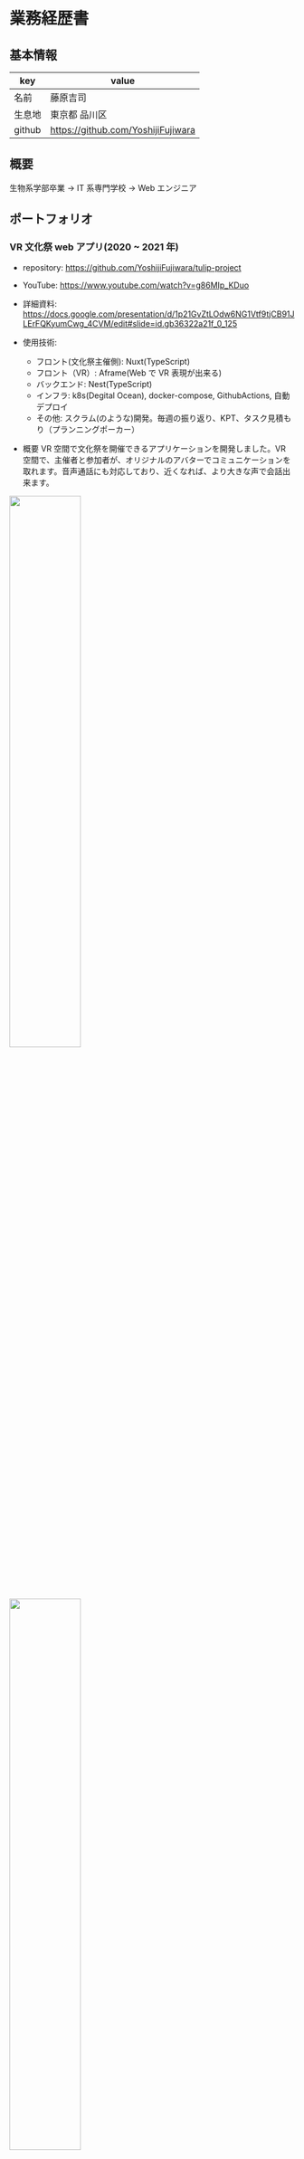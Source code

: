 # 業務経歴書

## 基本情報

| key    | value                              |
| ------ | ---------------------------------- |
| 名前   | 藤原吉司                           |
| 生息地 | 東京都 品川区                      |
| github | https://github.com/YoshijiFujiwara |

## 概要

生物系学部卒業 -> IT 系専門学校 -> Web エンジニア

## ポートフォリオ

### VR 文化祭 web アプリ(2020 ~ 2021 年)

-   repository: https://github.com/YoshijiFujiwara/tulip-project
-   YouTube: https://www.youtube.com/watch?v=g86MIp_KDuo
-   詳細資料: https://docs.google.com/presentation/d/1p21GvZtLOdw6NG1Vtf9tjCB91JLErFQKyumCwg_4CVM/edit#slide=id.gb36322a21f_0_125
-   使用技術:

    -   フロント(文化祭主催側): Nuxt(TypeScript)
    -   フロント（VR）: Aframe(Web で VR 表現が出来る)
    -   バックエンド: Nest(TypeScript)
    -   インフラ: k8s(Degital Ocean), docker-compose, GithubActions, 自動デプロイ
    -   その他: スクラム(のような)開発。毎週の振り返り、KPT、タスク見積もり（プランニングポーカー）

-   概要
    VR 空間で文化祭を開催できるアプリケーションを開発しました。VR 空間で、主催者と参加者が、オリジナルのアバターでコミュニケーションを取れます。音声通話にも対応しており、近くなれば、より大きな声で会話出来ます。

<img src="/images/tulip1.png" width="50%"/>
<img src="/images/tulip2.png" width="50%"/>

### 学習支援 Web アプリ(2020 年)

-   repository: https://github.com/YoshijiFujiwara/himawari-project
-   詳細資料: https://docs.google.com/presentation/d/1zWnowbMBMLSX05G95I5AbfSYCDozMrFKlVWgK3jLZxo/edit#slide=id.g8d2384fef3_8_7
-   使用技術:

    -   フロント: Vue(TypeScript)
    -   バックエンド: Nest(TypeScript)
    -   インフラ: k8s(Degital Ocean), skaffold, docker-compose, GithubActions, 自動デプロイ
    -   その他: スクラム(のような)開発。毎週の振り返り、KPT、タスク見積もり（プランニングポーカー）

-   概要: github リスペクトの学習支援アプリを開発しました。自分の学習記録をつけていくと、それに伴い、ひまわりが咲くようなデザインです。技術や、マネジメント面においても、10 人程度のメンバーが効率よく開発出来るように、自動デプロイやレビュー文化、インフラ整備、front と backend の言語統一などを行いました。

<img src="/images/himawari.png" width="50%"/>
<img src="/images/himawari_infra.png" width="50%"/>

### web デベロッパースキルツリー (2019 年)

-   本番 URL: https://webdeveloper-skilltree.now.sh/
-   repository: https://github.com/YoshijiFujiwara/web-developer-skill-calculator
-   使用技術: Nuxt
-   概要: ２日で作成しました。ゲームによくあるスキルツリーを意識して作りました。上からポチポチしていくと、下のスキルが開放されます。背景のスタイルの変化などに、Vue のリアクティブな処理を活用しました。
    <img src="/images/web_dev.png" width="50%"/>

### サボり共有アプリ (2019 年)

-   google play store URL: https://play.google.com/store/apps/details?id=com.yoshijiFujiwara.saborie
-   repository: https://github.com/YoshijiFujiwara/vue-native-saborie / https://github.com/YoshijiFujiwara/golang-saborie
-   使用技術: **Vue Native** / Golang / Neo4j
-   概要: サボりを共有するアプリを作りたいが、Vue で書きたい！。そんな願いを Vue Native が叶えてくれました。(React Native をうまいことラップして作ったそうです)
    また、バックエンドの API は、Go でノンフレームワークで書いてみました。
    データベースには、key/value 型の特徴と、RDS の特徴を持つ、グラフデータベースの一種である Neo4j を使いました。
    <img src="/images/saborie.png" width="50%"/>

### slack のような SPA (2019 年)

-   repository: https://github.com/YoshijiFujiwara/zlack-docker-2 など
-   使用技術: Nuxt.js / LaravelAPI / JWT
-   概要: 初めての SPA 開発ということで、とっつきやすそうな、Nuxt での開発にチャレンジしました。
    また、pusher などの websocket 技術も活用し、「〇〇さんがタイピング中。。」のような機能も作成しました
    <img src="/images/zlack.png" width="50%"/>

### 幹事支援アプリのバックエンド (2019 年)

-   repository:
    -   backend: https://github.com/YoshijiFujiwara/hew-2-backend
    -   front(Android): https://github.com/YoshijiFujiwara/hew-2-android-master
    -   管理者画面(Nuxt): https://github.com/YoshijiFujiwara/hew-2-admin-panel
-   使用技術: Laravel / Android / Nuxt / JWT
-   概要: バックエンドと管理者画面を主に担当しました。
    API の数が多いため、API 仕様書をきちんと定義し、Android 側の開発がスムーズに進むように意識しました

    <img src="/images/laravel_api.png" width="50%"/>

また、管理者画面を高速で開発するために、Nuxt で開発しました。

## 主な業務経歴

### 従業員情報をサービス横断で使いやすくする開発(2021 年~)

-   所属: freee 株式会社
-   プロジェクト概要: freee 人事労務の従業員マスタを、freee 会計などの他サービスから利用しやすくするための機能開発
-   担当業務: 人事労務以外のサービスでは必要としない従業員情報を洗い出し（ex. 給与情報など) 、それらなしで、従業員作成やサービス間での連携が出来るようにしました。また、一括作成、一括更新機能を作り、ユーザーにとってより使いやすいものを目指しました。

    -   React(JS, TypeScript) によるフロントエンドの実装
    -   Rails によるバックエンドの実装

### freee プロジェクト管理リリース(2020 年~)

-   所属: freee 株式会社 インターン
-   プロジェクト概要: freee プロジェクト管理リリース、リリース後新機能追加
-   担当業務: 新サービスリリースにおいて、新機能のフロントエンド実装を主に担当しました。また、アクセシビリティを高めるための開発も行いました。

    -   React(TypeScript) によるフロントエンド実装
    -   LightHouse などを使った、アクセシビリティ向上

### エムスリー サマーインターン(2019 年)

-   所属: エムスリー インターン
-   プロジェクト概要: 電子カルテ開発
-   担当業務: Rails での新機能実装

### Voyage Group サマーインターン(2019 年)

-   所属: Voyage Group インターン
-   プロジェクト概要: React, Go の講義。後半は実践型チーム開発
-   担当業務: ReactNative/Go を使った Native アプリを開発しました。バックエンドを担当しました。

### Fringe81 サマーインターン(2019 年)

-   所属: Fringe81 インターン
-   プロジェクト概要: React アプリケーションのリファクタリング
-   担当業務: React のサンプルアプリケーションを、極限までコードにこだわってリファクタリングしました。

### Retty サマーインターン(2019 年)

-   所属: Retty インターン
-   プロジェクト概要: k8s 導入試験
-   担当業務: Docker + AWS(Elastic Beanstalk) のアプリケーションを、k8s + GKE に移行するための調査を行いました

### マーケティングオートメーション開発の Laravel リファクタリング(~ 2019 年)

-   所属: combz 株式会社 アルバイト
-   プロジェクト概要: 新規開発
-   担当業務: Laravel API のリファクタリング

    -   ORM を使用しやすいテーブル設計
    -   RESTFul なルーティング設計
    -   権限管理を Laravel 推奨のライブラリに変更
    -   NoSQL 導入
